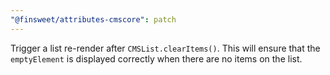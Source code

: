 ```yaml
---
"@finsweet/attributes-cmscore": patch
---
```


Trigger a list re-render after `CMSList.clearItems()`.
This will ensure that the `emptyElement` is displayed correctly when there are no items on the list.
